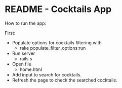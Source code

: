 # README - Cocktails App

How to run the app:

First:
* Populate options for cocktails filtering with
    * rake populate_filter_options:run
* Run server
    * rails s
* Open file
    * home.html
* Add input to search for cocktails.
* Refresh the page to check the searched cocktails.
